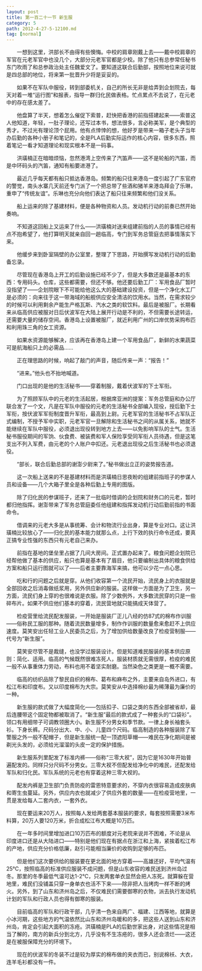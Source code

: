 ```yaml
---
layout: post
title: 第一百二十一节 新生服
category: 5
path: 2012-4-27-5-12100.md
tag: [normal]
---
```


　　一想到这里，洪部长不由得有些懊悔。中校的肩章刚戴上去——戴中校肩章的军官在元老军官中也没几个，大部分元老军官都是少校。除了他只有总参常任秘书东门吹雨了和总参政治处主任魏爱文了。要知道这联合后勤部，按照地位来说可就是四总部的地位，将来第一批晋升少将是妥妥的。

　　如果不在军队中服役，转到部委机关，自己的所长无非是给弄到企划院去，每天对着一堆“运行图”和报表，指导一群归化民做表格。忙点累点不去说了，在元老中的存在感太差了。

　　他盘算了半天，想着怎么催促下索普，赶快把香港的前指搭建起来——索普这人他知道，年轻，一肚子理论，还写过本书，想法很多，言必称美军，是个典型的秀才。不过光有理论顶个屁用。他有点悻悻的想，他好歹是带来一箱子老头子当年办后勤的各种小册子和笔记的，全是PLA后勤实际运作的核心内容，很多东西，照着笔记一看才知道理论和现实根本不是一码事。

　　洪璜楠正在暗暗烦恼，忽然港湾上空传来了汽笛声——这不是轮船的汽笛，而是中环码头的汽笛，通知有船要进港了。

　　最近几乎每天都有船只抵达香港岛。频繁的船只往来港岛一度引起了广东官府的警觉，南头水寨几天前还专门派了一个把总带了些酒和猪羊来港岛拜会了乐琳，重申了“传统友谊”。乐琳也充分向他们表达了船只往来频繁和他们没关系。

　　船上运来的除了基建材料，便是各种物资和人员。发动机行动的前奏已然开始奏响。

　　不知道这回船上又运来了什么——洪璜楠对送来组建前指的人员的事情已经有点不抱希望了，他打算明天就亲自回一趟临高，专门到军务总管庭去把事情落实下来。

　　他缓步来到卧室隔壁的办公室里，整理了下思路，开始撰写发动机行动的后勤备忘录。

　　尽管现在香港岛上开工的后勤设施已经不少了，但是大多数还是最基本的东西：专用码头。仓库，这些都需要，但还不够。他还要后勤工厂：军用食品厂暂时没指望了——企划院眼下不可能给他这么大的基础建设投资，但是一个净化水工厂是必须的：向来往于这一带海域的船舰供应安全清洁的饮用水。当然，在需求较少的时候可以利用剩余产能生产格瓦斯、汽水之类的软饮料。最后是被服厂。长期看来从临高供应被服对日后伏波军在大陆上展开行动是不利的，不但需要长途转运，还需要大量的储存空间。香港岛上设置被服厂，就近利用广州的口岸优势采购布匹和利用珠三角的女工资源。

　　如果水资源能够解决，应该再在香港岛上建一个军用食品厂，新鲜的水果蔬菜可是航海船只上的必需品……

　　正在理思路的时候，响起了敲门的声音，随后传来一声：“报告！”

　　“进来。”他头也不抬地喊道。

　　门口出现的是他的生活秘书——穿着制服，戴着伏波军的下士军衔。

　　为了照顾军队中的元老的生活起居，根据席亚洲的提案：军务总管庭和办公厅联合发了一个文，凡是在军队中服役的元老的生活秘书全部编入现役，授后勤下士军衔，按伏波军军衔制度晋升军衔，最高到上尉。元老军官的生活秘书不占军队正式编制，不授予军中实职，元老军官一旦解除和生活秘书之间的从属关系，她就不能继续在军队中服役，必须退出现役转到地方上去——以免影响军队的士气。生活秘书服役期间的军饷、伙食费、被装费和军人保险享受同军衔人员待遇，但是这笔支出不列入军费，由元老的个人账户中扣还。元老退出现役之后生活秘书也必须退役。

　　“部长，联合后勤总部的谢澎少尉来了。”秘书做出立正的姿势报告道。

　　这一次船上送来的不是基建材料而是洪璜楠日思夜盼的组建前指班子的参谋人员和设备——几个大箱子里全是各种后勤上专用的图版。

　　除了归化民的参谋班子，还来了一批临时借调的企划院和财务口的元老，暂时都归他指挥。谢澎带来了军务总管庭委任他组建和指挥发动机行动后勤前指的书面命令。

　　借调来的元老大多是从事统筹、会计和物流行业出身，算是专业对口。这让洪璜楠比较放心了——归化民的基本能力就那么点，上行下效的执行命令还成，要真正搞专业性强的东西只有元老自己来办。

　　前指在基地的堡垒里占据了几间大房间。正式置办起来了。粮食问题企划院已经帮他做了基本的供应，船只也算是基本有了眉目，他只要编制出具体的粮食供给方案和船只运行图就可以了——后者主要靠海军来搞，他可以少花一点心思。

　　吃和行的问题之后就是穿。从他们收容第一个流民开始，流民身上的衣服就是全部回收之后消毒做纸浆用，另外供应新的服装。这样做一方面是为了卫生，另一方面，流民们身上穿的也很难说是衣服。除了少数例外，大多数流民穿的只是一些碎布片。如果不供应他们基本的穿着，流民营地就只能搞成天体营了。

　　检疫营里给流民配发服装，一开始是服装厂正儿八经的仿87式的棉布作训服——俗称民工服的那种。随着流民数量增多，制作作训服的数量愈来愈赶不上供应速度。莫笑安出任轻工业人民委员之后，为了增加供给数量改良了检疫营制服——代号为“新生服”。

　　莫笑安尽管不是裁缝，也没学过服装设计。但是知道难民服装的基本供应原则：简化、适用。临高的气候既然很难冻死人，服装材质就无需很厚，检疫的难民一般不从事重体力劳动，布料也用不着坚实耐磨。当然染色之类更是一概不需要。

　　临高的纺织品除了黎民自织的棉布、葛布和麻布之外，主要来自岛外进口，有松江布和印度布。又以印度棉布为大宗。莫笑安从中选择棉纱最为稀薄最为廉价的一种。

　　新生服的款式做了大幅度简化——包括扣子、口袋之类的东西全部被省却，最后连腰带这个固定物都被取消了。“新生服”最后的款式成了一种套头的“口袋衫”。领口有用细带子可调教领圈大小。新生服不分男女和季节款。一律上身长袖套头衫。下身长裤。尺码分出大、中、小、儿童四个尺码。临高制造的各种服装除了军警服之外一般不配帽子，但是新生服统一配一顶遮阳草帽——难民在净化期间是被剃光头发的，必须给光溜溜的头皮一定的保护措施。

　　新生服系列里配发了标准内裤——俗称“三零大衩”，因为它是1630年开始普遍配发的。同样只分尺码不分男女。三零大衩不但配发给净化中的难民，还配发给军队和归化民。军队系统的元老也有穿着这种三零大衩的。

　　配发内裤是卫生部门负责防疫的雷恩特意要求的，不穿内衣很容易造成皮肤病和寄生虫蔓延。另外，供应内衣也就减少了供应外套的数量——在检疫营地里，一贯是发给每人二套内衣，一套外衣。

　　现在要运来20万人，按照每人发给两套基本服装的要求，每套按照需要3米布料算，20万人要120万米，折合成松江布大概是10万匹。

　　在一年多时间里增加进口10万匹布的额度对元老院来说并不困难，不论是从印度进口还是从大陆进口——特别是他们现在有据点在浙江和上海，紧挨着松江布的产地，供应充分价格低廉，赵引弓能相当廉价的收购到足够的布匹。

　　但是他们这次要供给的服装要在更北面的地方穿着——高雄还好，平均气温有25℃，按照临高的标准供应服装不成问题，但是山东收容的难民送到济州岛过冬。那里的冬季最低气温可达1-2℃，只发两套单衣显然会把人冻死。就算躲在营地里，难民们没铺盖只穿一身单衣也活不下来——除非把人当烤肉一样不断的烤火。另外，到了山东和济州岛之后，不仅难民们需要御寒的衣物，派去执行发动机计划的军队和行政人员也得有御寒的服装。

　　目前临高的军队和行政干部，几乎清一色来自两广、福建、江西等地，就算是小冰河期，这些地方的气温依然比山东和济州岛暖和的多，把这些人送到山东和济州岛，肯定会引起大面积的冻疮。洪璜楠是PLA的后勤世家出身，对这些情况是相当了解的，南方的新兵分到北方，几乎没有不生冻疮的，很多人还会溃烂——这还是在被服保障充分的环境下。

　　现在的伏波军的冬装不过是较为厚实的棉布做的夹衣而已，别说棉袄、大衣，连羊毛衫都没有一件。
